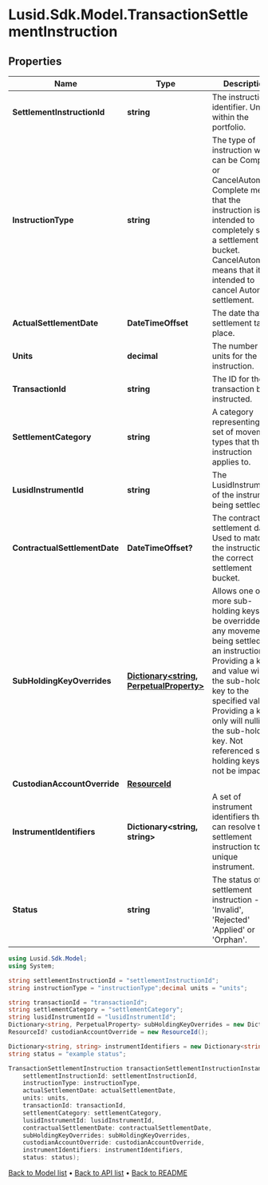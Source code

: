 # Lusid.Sdk.Model.TransactionSettlementInstruction

## Properties

Name | Type | Description | Notes
------------ | ------------- | ------------- | -------------
**SettlementInstructionId** | **string** | The instruction identifier. Unique within the portfolio. | 
**InstructionType** | **string** | The type of instruction which can be Complete or CancelAutomatic. Complete means that the instruction is intended to completely settle a settlement bucket. CancelAutomatic means that it is intended to cancel Automatic settlement. | 
**ActualSettlementDate** | **DateTimeOffset** | The date that settlement takes place. | 
**Units** | **decimal** | The number of units for the instruction. | 
**TransactionId** | **string** | The ID for the transaction being instructed. | 
**SettlementCategory** | **string** | A category representing the set of movement types that this instruction applies to. | 
**LusidInstrumentId** | **string** | The LusidInstrumentId of the instrument being settled. | 
**ContractualSettlementDate** | **DateTimeOffset?** | The contractual settlement date. Used to match the instruction to the correct settlement bucket. | [optional] 
**SubHoldingKeyOverrides** | [**Dictionary&lt;string, PerpetualProperty&gt;**](PerpetualProperty.md) | Allows one or more sub-holding keys to be overridden for any movement being settled by an instruction. Providing a key and value will set the sub-holding key to the specified value; Providing a key only will nullify the sub-holding key. Not referenced sub-holding keys will not be impacted.  | [optional] 
**CustodianAccountOverride** | [**ResourceId**](ResourceId.md) |  | [optional] 
**InstrumentIdentifiers** | **Dictionary&lt;string, string&gt;** | A set of instrument identifiers that can resolve the settlement instruction to a unique instrument. | 
**Status** | **string** | The status of the settlement instruction - &#39;Invalid&#39;, &#39;Rejected&#39; &#39;Applied&#39; or &#39;Orphan&#39;. | [optional] 

```csharp
using Lusid.Sdk.Model;
using System;

string settlementInstructionId = "settlementInstructionId";
string instructionType = "instructionType";decimal units = "units";

string transactionId = "transactionId";
string settlementCategory = "settlementCategory";
string lusidInstrumentId = "lusidInstrumentId";
Dictionary<string, PerpetualProperty> subHoldingKeyOverrides = new Dictionary<string, PerpetualProperty>();
ResourceId? custodianAccountOverride = new ResourceId();

Dictionary<string, string> instrumentIdentifiers = new Dictionary<string, string>();
string status = "example status";

TransactionSettlementInstruction transactionSettlementInstructionInstance = new TransactionSettlementInstruction(
    settlementInstructionId: settlementInstructionId,
    instructionType: instructionType,
    actualSettlementDate: actualSettlementDate,
    units: units,
    transactionId: transactionId,
    settlementCategory: settlementCategory,
    lusidInstrumentId: lusidInstrumentId,
    contractualSettlementDate: contractualSettlementDate,
    subHoldingKeyOverrides: subHoldingKeyOverrides,
    custodianAccountOverride: custodianAccountOverride,
    instrumentIdentifiers: instrumentIdentifiers,
    status: status);
```

[Back to Model list](../README.md#documentation-for-models) &#8226; [Back to API list](../README.md#documentation-for-api-endpoints) &#8226; [Back to README](../README.md)
